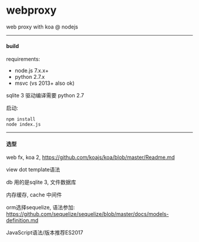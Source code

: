 webproxy
===============

web proxy with koa @ nodejs


-----------

#### build
requirements:

* node.js 7.x.x+
* python 2.7.x
* msvc (vs 2013+ also ok)

sqlite 3 驱动编译需要 python 2.7

启动:

    npm install
    node index.js


---------------
#### 选型

web fx, koa 2, https://github.com/koajs/koa/blob/master/Readme.md 

view dot template语法

db 用的是sqlite 3, 文件数据库

内存缓存, cache 中间件

orm选择sequelize, 语法参加: https://github.com/sequelize/sequelize/blob/master/docs/models-definition.md 

JavaScript语法/版本推荐ES2017 
